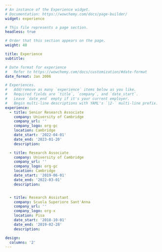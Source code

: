 ```yaml
---
# An instance of the Experience widget.
# Documentation: https://wowchemy.com/docs/page-builder/
widget: experience

# This file represents a page section.
headless: true

# Order that this section appears on the page.
weight: 40

title: Experience
subtitle:

# Date format for experience
#   Refer to https://wowchemy.com/docs/customization/#date-format
date_format: Jan 2006

# Experiences.
#   Add/remove as many `experience` items below as you like.
#   Required fields are `title`, `company`, and `date_start`.
#   Leave `date_end` empty if it's your current employer.
#   Begin multi-line descriptions with YAML's `|2-` multi-line prefix.
experience:
  - title: Senior Research Associate
    company: University of Cambridge
    company_url: ''
    company_logo: org-gc
    location: Cambridge
    date_start: '2022-04-01'
    date_end: '2023-01-20'
    description: 

  - title: Research Associate
    company: University of Cambridge
    company_url: ''
    company_logo: org-gc
    location: Cambridge
    date_start: '2019-06-01'
    date_end: '2022-03-01'
    description: 


  - title: Research Assistant
    company: Scuola Superiore Sant'Anna
    company_url: ''
    company_logo: org-x
    location: Pisa
    date_start: '2018-10-01'
    date_end: '2019-02-28'
    description: 

design:
  columns: '2'
---
```

